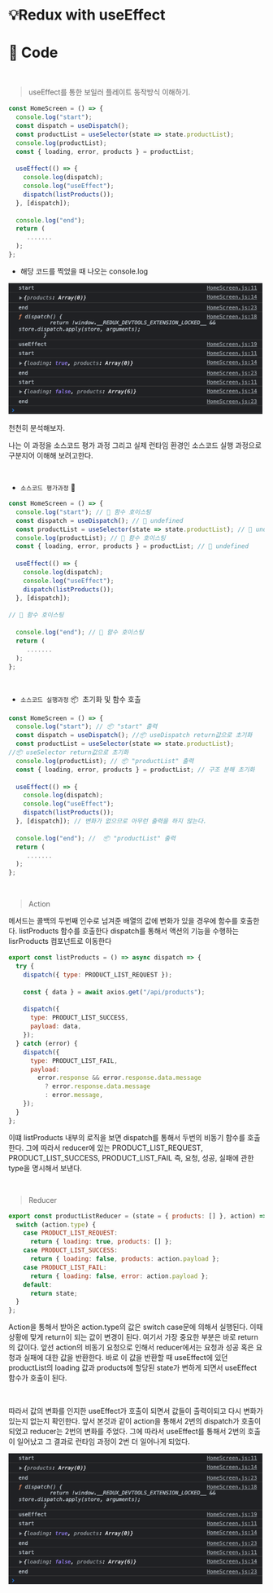 # 💡Redux with useEffect

# 🚀 Code

<br/>

> useEffect를 통한 보일러 플레이트 동작방식 이해하기.

```jsx
const HomeScreen = () => {
  console.log("start");
  const dispatch = useDispatch();
  const productList = useSelector(state => state.productList);
  console.log(productList);
  const { loading, error, products } = productList;

  useEffect(() => {
    console.log(dispatch);
    console.log("useEffect");
    dispatch(listProducts());
  }, [dispatch]);

  console.log("end");
  return (
	 .......
  );
};
```

- 해당 코드를 찍었을 때 나오는 console.log

<img width="500" alt="result" src="../src/result.png">

천천히 분석해보자.

나는 이 과정을 소스코드 평가 과정 그리고 실제 런타임 환경인 소스코드 실행 과정으로 구분지어 이해해 보려고한다.

<br/>

- `소스코드 평가과정` 🚀

```jsx
const HomeScreen = () => {
  console.log("start"); // 🚀 함수 호이스팅
  const dispatch = useDispatch(); // 🚀 undefined
  const productList = useSelector(state => state.productList); // 🚀 undefined
  console.log(productList); // 🚀 함수 호이스팅
  const { loading, error, products } = productList; // 🚀 undefined

  useEffect(() => {
    console.log(dispatch);
    console.log("useEffect");
    dispatch(listProducts());
  }, [dispatch]);

// 🚀 함수 호이스팅

  console.log("end"); // 🚀 함수 호이스팅
  return (
	 .......
  );
};
```

<br/>

- `소스코드 실행과정` 📦  초기화 및 함수 호출

```jsx
const HomeScreen = () => {
  console.log("start"); // 📦 "start" 출력
  const dispatch = useDispatch(); //📦 useDispatch return값으로 초기화
  const productList = useSelector(state => state.productList);
//📦 useSelector return값으로 초기화
  console.log(productList); // 📦 "productList" 출력
  const { loading, error, products } = productList; // 구조 분해 초기화

  useEffect(() => {
    console.log(dispatch);
    console.log("useEffect");
    dispatch(listProducts());
  }, [dispatch]); // 변화가 없으므로 아무런 출력을 하지 않는다.

  console.log("end"); //  📦 "productList" 출력
  return (
	 .......
  );
};
```

<br/>

> Action

메서드는 콜백의 두번째 인수로 넘겨준 배열의 값에 변화가 있을 경우에 함수를 호출한다. listProducts 함수를 호출한다 dispatch를 통해서 액션의 기능을 수행하는 lisrProducts 컴포넌트로 이동한다

```jsx
export const listProducts = () => async dispatch => {
  try {
    dispatch({ type: PRODUCT_LIST_REQUEST });

    const { data } = await axios.get("/api/products");

    dispatch({
      type: PRODUCT_LIST_SUCCESS,
      payload: data,
    });
  } catch (error) {
    dispatch({
      type: PRODUCT_LIST_FAIL,
      payload:
        error.response && error.response.data.message
          ? error.response.data.message
          : error.message,
    });
  }
};
```

이떄 listProducts 내부의 로직을 보면 dispatch를 통해서 두번의 비동기 함수를 호출한다. 그에 따라서 reducer에 있는 PRODUCT_LIST_REQUEST, PRODUCT_LIST_SUCCESS, PRODUCT_LIST_FAIL 즉, 요청, 성공, 실패에 관한 type을 명시해서 보낸다.

<br/>

> Reducer

```jsx
export const productListReducer = (state = { products: [] }, action) => {
  switch (action.type) {
    case PRODUCT_LIST_REQUEST:
      return { loading: true, products: [] };
    case PRODUCT_LIST_SUCCESS:
      return { loading: false, products: action.payload };
    case PRODUCT_LIST_FAIL:
      return { loading: false, error: action.payload };
    default:
      return state;
  }
};
```

Action을 통해서 받아온 action.type의 값은 switch case문에 의해서 실행된다. 이때 상황에 맞게 return이 되는 값이 변경이 된다. 여기서 가장 중요한 부분은 바로 return의 값이다. 앞선 action의 비동기 요청으로 인해서 reducer에서는 요청과 성공 혹은 요청과 실패에 대한 값을 반환한다. 바로 이 값을 반환할 때 useEffect에 있던 productList의 loading 값과 products에 할당된 state가 변하게 되면서 useEffect 함수가 호출이 된다.

<br/>

따라서 값의 변화를 인지한 useEffect가 호출이 되면서 값들이 출력이되고 다시 변화가 있는지 없는지 확인한다. 앞서 본것과 같이 action을 통해서 2번의 dispatch가 호출이 되었고 reducer는 2번의 변화를 주었다. 그에 따라서 useEffect를 통해서 2번의 호출이 일어났고 그 결과로 런타임 과정이 2번 더 일어나게 되었다.

<img width="500" alt="result" src="../src/result.png">
